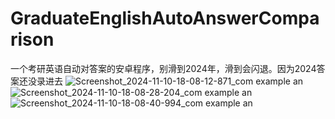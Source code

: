 ﻿# GraduateEnglishAutoAnswerComparison
一个考研英语自动对答案的安卓程序，别滑到2024年，滑到会闪退。因为2024答案还没录进去
![Screenshot_2024-11-10-18-08-12-871_com example an](https://github.com/user-attachments/assets/c440d3e3-e49a-4bd5-9c1e-cbf09c6b4808)
![Screenshot_2024-11-10-18-08-28-204_com example an](https://github.com/user-attachments/assets/3b04bfd2-4c56-4173-af77-45252e796089)
![Screenshot_2024-11-10-18-08-40-994_com example an](https://github.com/user-attachments/assets/17278b21-5e60-4b64-a7dd-a5501fdb396e)
